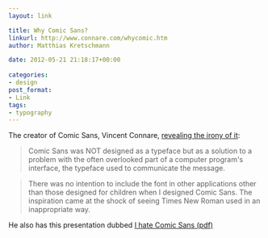 ```yaml
---
layout: link

title: Why Comic Sans?
linkurl: http://www.connare.com/whycomic.htm
author: Matthias Kretschmann

date: 2012-05-21 21:18:17+00:00
  
categories:
- design
post_format:
- Link
tags:
- typography
---
```


The creator of Comic Sans, Vincent Connare, [revealing the irony of it](http://www.connare.com/whycomic.htm):

> Comic Sans was NOT designed as a typeface but as a solution to a problem with the often overlooked part of a computer program's interface, the typeface used to communicate the message.

> There was no intention to include the font in other applications other than those designed for children when I designed Comic Sans. The inspiration came at the shock of seeing Times New Roman used in an inappropriate way.

He also has this presentation dubbed [I hate Comic Sans (pdf)](http://www.connare.com/ihatecomic.pdf)
